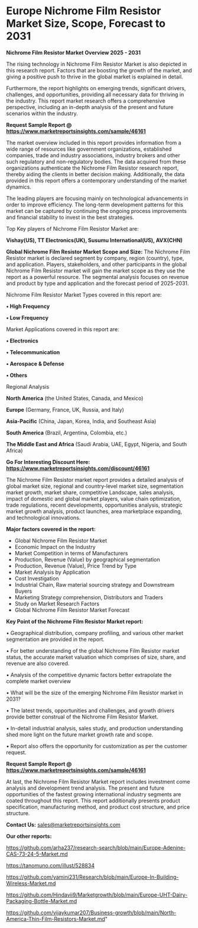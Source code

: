 # Europe Nichrome Film Resistor Market Size, Scope, Forecast to 2031

<Strong> Nichrome Film Resistor Market Overview 2025 - 2031</strong>

The rising technology in Nichrome Film Resistor Market is also depicted in this research report. Factors that are boosting the growth of the market, and giving a positive push to thrive in the global market is explained in detail.

Furthermore, the report highlights on emerging trends, significant drivers, challenges, and opportunities, providing all necessary data for thriving in the industry. This report market research offers a comprehensive perspective, including an in-depth analysis of the present and future scenarios within the industry.

<strong>Request Sample Report @ <a href=https://www.marketreportsinsights.com/sample/46161>https://www.marketreportsinsights.com/sample/46161</a></strong>

The market overview included in this report provides information from a wide range of resources like government organizations, established companies, trade and industry associations, industry brokers and other such regulatory and non-regulatory bodies. The data acquired from these organizations authenticate the Nichrome Film Resistor research report, thereby aiding the clients in better decision making. Additionally, the data provided in this report offers a contemporary understanding of the market dynamics.

The leading players are focusing mainly on technological advancements in order to improve efficiency. The long-term development patterns for this market can be captured by continuing the ongoing process improvements and financial stability to invest in the best strategies.

Top Key players of Nichrome Film Resistor Market are:

<strong>Vishay(US), TT Electronics(UK), Susumu International(US), AVX(CHN)</strong>

<strong><b>Global Nichrome Film Resistor Market Scope and Size:</b></strong>
The Nichrome Film Resistor market is declared segment by company, region (country), type, and application. Players, stakeholders, and other participants in the global Nichrome Film Resistor market will gain the market scope as they use the report as a powerful resource. The segmental analysis focuses on revenue and product by type and application and the forecast period of 2025-2031.

Nichrome Film Resistor Market Types covered in this report are:

<strong>•  High Frequency

•  Low Frequency</strong>

Market Applications covered in this report are:

<strong>•  Electronics

•  Telecommunication

•  Aerospace & Defense

•  Others</strong> 

Regional Analysis

<strong>North America</strong> (the United States, Canada, and Mexico)

<strong>Europe</strong> (Germany, France, UK, Russia, and Italy)

<strong>Asia-Pacific</strong> (China, Japan, Korea, India, and Southeast Asia)

<strong>South America</strong> (Brazil, Argentina, Colombia, etc.)

<strong>The Middle East and Africa</strong> (Saudi Arabia, UAE, Egypt, Nigeria, and South Africa)

<strong>Go For Interesting Discount Here: <a href=https://www.marketreportsinsights.com/discount/46161>https://www.marketreportsinsights.com/discount/46161</a></strong>

The Nichrome Film Resistor market report provides a detailed analysis of global market size, regional and country-level market size, segmentation market growth, market share, competitive Landscape, sales analysis, impact of domestic and global market players, value chain optimization, trade regulations, recent developments, opportunities analysis, strategic market growth analysis, product launches, area marketplace expanding, and technological innovations.

<strong><b>Major factors covered in the report:</b></strong>
<ul>
  <li>Global Nichrome Film Resistor Market </li>
  <li>Economic Impact on the Industry</li>
  <li>Market Competition in terms of Manufacturers</li>
  <li>Production, Revenue (Value) by geographical segmentation</li>
  <li>Production, Revenue (Value), Price Trend by Type</li>
  <li>Market Analysis by Application</li>
  <li>Cost Investigation</li>
  <li>Industrial Chain, Raw material sourcing strategy and Downstream Buyers</li>
  <li>Marketing Strategy comprehension, Distributors and Traders</li>
  <li>Study on Market Research Factors</li>
  <li>Global Nichrome Film Resistor Market Forecast</li>
</ul>

<strong><b>Key Point of the Nichrome Film Resistor Market report:</b></strong>

• Geographical distribution, company profiling, and various other market segmentation are provided in the report.

• For better understanding of the global Nichrome Film Resistor market status, the accurate market valuation which comprises of size, share, and revenue are also covered.

• Analysis of the competitive dynamic factors better extrapolate the complete market overview

• What will be the size of the emerging Nichrome Film Resistor market in 2031?

• The latest trends, opportunities and challenges, and growth drivers provide better construal of the Nichrome Film Resistor Market.

• In-detail industrial analysis, sales study, and production understanding shed more light on the future market growth rate and scope.

• Report also offers the opportunity for customization as per the customer request.

<strong>Request Sample Report @ <a href=https://www.marketreportsinsights.com/sample/46161>https://www.marketreportsinsights.com/sample/46161</a></strong>

At last, the Nichrome Film Resistor Market report includes investment come analysis and development trend analysis. The present and future opportunities of the fastest growing international industry segments are coated throughout this report. This report additionally presents product specification, manufacturing method, and product cost structure, and price structure.

<strong>Contact Us:</strong>
sales@marketreportsinsights.com

<strong>Our other reports:</strong>

<a href=https://github.com/arha237/research-search/blob/main/Europe-Adenine-CAS-73-24-5-Market.md>https://github.com/arha237/research-search/blob/main/Europe-Adenine-CAS-73-24-5-Market.md</a>

<a href=https://tanomuno.com/illust/528834>https://tanomuno.com/illust/528834</a>

<a href=https://github.com/yamini231/Research/blob/main/Europe-In-Building-Wireless-Market.md>https://github.com/yamini231/Research/blob/main/Europe-In-Building-Wireless-Market.md</a>

<a href=https://github.com/Hindavii9/Marketgrowth/blob/main/Europe-UHT-Dairy-Packaging-Bottle-Market.md>https://github.com/Hindavii9/Marketgrowth/blob/main/Europe-UHT-Dairy-Packaging-Bottle-Market.md</a>

<a href=https://github.com/vijaykumar207/Business-growth/blob/main/North-America-Thin-Film-Resistors-Market.md>https://github.com/vijaykumar207/Business-growth/blob/main/North-America-Thin-Film-Resistors-Market.md</a>"
